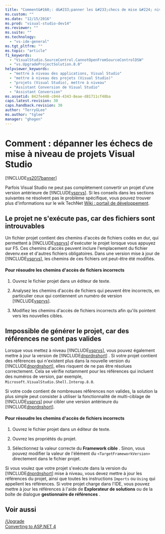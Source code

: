 ```yaml
---
title: "Comment&#160;: d&#233;panner les &#233;checs de mise &#224; niveau de projets Visual Studio | Microsoft Docs"
ms.custom: ""
ms.date: "12/15/2016"
ms.prod: "visual-studio-dev14"
ms.reviewer: ""
ms.suite: ""
ms.technology: 
  - "vs-ide-general"
ms.tgt_pltfrm: ""
ms.topic: "article"
f1_keywords: 
  - "VisualStudio.SourceControl.CannotOpenFromSourceControlDSW"
  - "vs.UpgradeProjectSolution.8.0"
helpviewer_keywords: 
  - "mettre à niveau des applications, Visual Studio"
  - "mettre à niveau des projets (Visual Studio)"
  - "projets (Visual Studio), mettre à niveau"
  - "Assistant Conversion de Visual Studio"
  - "Assistant Conversion"
ms.assetid: 842fe448-c044-4343-8eae-d81711cf48ba
caps.latest.revision: 30
caps.handback.revision: 30
author: "TerryGLee"
ms.author: "tglee"
manager: "ghogen"
---
```

# Comment&#160;: d&#233;panner les &#233;checs de mise &#224; niveau de projets Visual Studio
[!INCLUDE[vs2017banner](../code-quality/includes/vs2017banner.md)]

Parfois Visual Studio ne peut pas complètement convertir un projet d'une version antérieure de [!INCLUDE[vsprvs](../code-quality/includes/vsprvs_md.md)].  Si les conseils dans les sections suivantes ne résolvent pas le problème spécifique, vous pouvez trouver plus d'informations sur le wik TechNet [Wiki : portail de développement](http://go.microsoft.com/fwlink/?LinkId=254808).  
  
## Le projet ne s'exécute pas, car des fichiers sont introuvables  
 Un fichier projet contient des chemins d'accès de fichiers codés en dur, qui permettent à [!INCLUDE[vsprvs](../code-quality/includes/vsprvs_md.md)] d'exécuter le projet lorsque vous appuyez sur F5.  Ces chemins d'accès peuvent inclure l'emplacement du fichier devenv.exe et d'autres fichiers obligatoires.  Dans une version mise à jour de [!INCLUDE[vsprvs](../code-quality/includes/vsprvs_md.md)], les chemins de ces fichiers ont peut\-être été modifiés.  
  
#### Pour résoudre les chemins d'accès de fichiers incorrects  
  
1.  Ouvrez le fichier projet dans un éditeur de texte.  
  
2.  Analysez les chemins d'accès de fichiers qui peuvent être incorrects, en particulier ceux qui contiennent un numéro de version [!INCLUDE[vsprvs](../code-quality/includes/vsprvs_md.md)].  
  
3.  Modifiez les chemins d'accès de fichiers incorrects afin qu'ils pointent vers les nouvelles cibles.  
  
## Impossible de générer le projet, car des références ne sont pas valides  
 Lorsque vous mettez à niveau [!INCLUDE[vsprvs](../code-quality/includes/vsprvs_md.md)], vous pouvez également mettre à jour la version de [!INCLUDE[dnprdnshort](../code-quality/includes/dnprdnshort_md.md)] .  Si votre projet contient des références qui n'existent plus dans la nouvelle version du [!INCLUDE[dnprdnshort](../code-quality/includes/dnprdnshort_md.md)], elles risquent de ne pas être résolues correctement.  Cela se vérifie notamment pour les références qui incluent des numéros de version, par exemple, `Microsoft.VisualStudio.Shell.Interop.8.0`.  
  
 Si votre code contient de nombreuses références non valides, la solution la plus simple peut consister à utiliser la fonctionnalité de multi\-ciblage de [!INCLUDE[vsprvs](../code-quality/includes/vsprvs_md.md)] pour cibler une version antérieure du [!INCLUDE[dnprdnshort](../code-quality/includes/dnprdnshort_md.md)].  
  
#### Pour résoudre les chemins d'accès de fichiers incorrects  
  
1.  Ouvrez le fichier projet dans un éditeur de texte.  
  
2.  Ouvrez les propriétés du projet.  
  
3.  Sélectionnez la valeur correcte du **Framework cible** .  Sinon, vous pouvez modifier la valeur de l'élément du `<TargetFrameworkVersion>` directement dans le fichier projet.  
  
 Si vous voulez que votre projet s'exécute dans la version du [!INCLUDE[dnprdnshort](../code-quality/includes/dnprdnshort_md.md)] mise à niveau, vous devez mettre à jour les références du projet, ainsi que toutes les instructions `Imports` ou `Using` qui appellent les références.  Si votre projet charge dans l'IDE, vous pouvez mettre à jour les références à l'aide de **Explorateur de solutions** ou de la boîte de dialogue **gestionnaire de références** .  
  
## Voir aussi  
 [\/Upgrade](../ide/reference/upgrade-devenv-exe.md)   
 [Converting to ASP.NET 4](../Topic/Converting%20to%20ASP.NET%204.md)